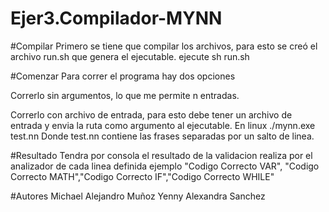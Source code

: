 # Ejer3.Compilador-MYNN
#Compilar
Primero se tiene que compilar los archivos, para esto se creó el archivo run.sh que genera el ejecutable. ejecute sh run.sh

#Comenzar
Para correr el programa hay dos opciones

Correrlo sin argumentos, lo que me permite n entradas.

Correrlo con archivo de entrada, para esto debe tener un archivo de entrada y envia la ruta como argumento al ejecutable. En linux ./mynn.exe test.nn Donde test.nn contiene las frases separadas por un salto de linea.

#Resultado
Tendra por consola el resultado de la validacion realiza por el analizador de cada linea definida ejemplo "Codigo Correcto VAR", "Codigo Correcto MATH","Codigo Correcto IF","Codigo Correcto WHILE"

#Autores
Michael Alejandro Muñoz
Yenny Alexandra Sanchez
